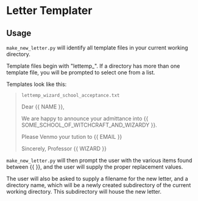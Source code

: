 
# Letter Templater

## Usage
`make_new_letter.py` will identify all template files in your current working directory.

Template files begin with "lettemp_". If a directory has more than one template file, you will be prompted to select one from a list.

Templates look like this:
> `lettemp_wizard_school_acceptance.txt`
> 
> Dear {{ NAME }},
> 
> We are happy to announce your admittance into 
> {{ SOME_SCHOOL_OF_WITCHCRAFT_AND_WIZARDY }}.
> 
> Please Venmo your tution to {{ EMAIL }}
> 
> Sincerely,
> Professor {{ WIZARD }}

`make_new_letter.py` will then prompt the user with the various items found between {{ }}, and the user will supply the proper replacement values.

The user will also be asked to supply a filename for the new letter, and a directory name, which will be a newly created subdirectory of the current working directory. This subdirectory will house the new letter.


